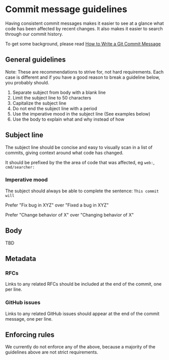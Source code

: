 # Commit message guidelines

Having consistent commit messages makes it easier to see at a glance what code has been affected by recent changes. It also makes it easier to search through our commit history.

To get some background, please read [How to Write a Git Commit Message](https://chris.beams.io/posts/git-commit/)

## General guidelines

Note: These are recommendations to strive for, not hard requirements. Each case is different and if you have a good reason to break a guideline below, you probably should.

1. Separate subject from body with a blank line
2. Limit the subject line to 50 characters
3. Capitalize the subject line
4. Do not end the subject line with a period
5. Use the imperative mood in the subject line (See examples below)
6. Use the body to explain what and why instead of how

## Subject line

The subject line should be concise and easy to visually scan in a list of commits, giving context around what code has changed.

It should be prefixed by the the area of code that was affected, eg `web:`, `cmd/searcher:`

### Imperative mood

The subject should always be able to complete the sentence: `This commit will`

Prefer "Fix bug in XYZ" over "Fixed a bug in XYZ"

Prefer "Change behavior of X" over "Changing behavior of X"

## Body

TBD

## Metadata

### RFCs

Links to any related RFCs should be included at the end of the commit, one per line.

### GitHub issues

Links to any related GitHub issues should appear at the end of the commit message, one per line.

## Enforcing rules

We currently do not enforce any of the above, because a majority of the guidelines above are not strict requirements.
